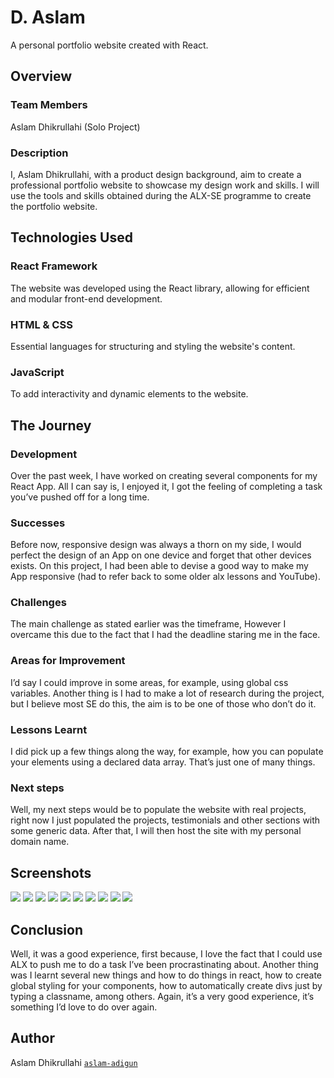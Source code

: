 # D. Aslam
A personal portfolio website created with React.

## Overview
### Team Members
Aslam Dhikrullahi (Solo Project)
### Description
I, Aslam Dhikrullahi, with a product design background, aim to create a professional portfolio website to showcase my design work and skills. I will use the tools and skills obtained during the ALX-SE programme to create the portfolio website.

## Technologies Used
### React Framework
The website was developed using the React library, allowing for efficient and modular front-end development.
### HTML & CSS
Essential languages for structuring and styling the website's content.
### JavaScript
To add interactivity and dynamic elements to the website.

## The Journey
### Development
Over the past week, I have worked on creating several components for my React App. All I can say is, I enjoyed it, I got the feeling of completing a task you’ve pushed off for a long time.
### Successes
Before now, responsive design was always a thorn on my side, I would perfect the design of an App on one device and forget that other devices exists. On this project, I had been able to devise a good way to make my App responsive (had to refer back to some older alx lessons and YouTube).
### Challenges
The main challenge as stated earlier was the timeframe, However I overcame this due to the fact that I had the deadline staring me in the face.
### Areas for Improvement
I’d say I could improve in some areas, for example, using global css variables. Another thing is I had to make a lot of research during the project, but I believe most SE do this, the aim is to be one of those who don’t do it.
### Lessons Learnt
I did pick up a few things along the way, for example, how you can populate your elements using a declared data array. That’s just one of many things.
### Next steps
Well, my next steps would be to populate the website with real projects, right now I just populated the projects, testimonials and other sections with some generic data. After that, I will then host the site with my personal domain name.

## Screenshots
<img src="src/assets/screenshot-1.png">
<img src="src/assets/screenshot-1-tab.png">
<img src="src/assets/screenshot-1-mobile.png">
<img src="src/assets/screenshot-2.png">
<img src="src/assets/screenshot-3.png">
<img src="src/assets/screenshot-4.png">
<img src="src/assets/screenshot-5.png">
<img src="src/assets/screenshot-6.png">
<img src="src/assets/screenshot-7.png">
<img src="src/assets/screenshot-8.png">

## Conclusion
Well, it was a good experience, first because, I love the fact that I could use ALX to push me to do a task I’ve been procrastinating about.
Another thing was I learnt several new things and how to do things in react, how to create global styling for your components, how to automatically create divs just by typing a classname, among others.
Again, it’s a very good experience, it’s something I’d love to do over again.

## Author
Aslam Dhikrullahi [`aslam-adigun`](https://github.com/aslam-adigun)